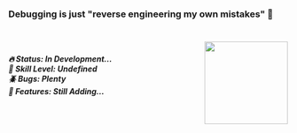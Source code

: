<h3 align="left">Debugging is just "reverse engineering my own mistakes" 🔄</h3>

###

<br clear="both">

<img align="right" height="150" src="https://media1.giphy.com/media/v1.Y2lkPTc5MGI3NjExbzU1MWpoaHBtODRhbjJ2aWE2NGZ4bzR6b2tvemgxaWEwd2Y2bXVrZSZlcD12MV9pbnRlcm5hbF9naWZfYnlfaWQmY3Q9Zw/bGgsc5mWoryfgKBx1u/giphy.gif"  />

###

<h5 align="left">🔥 Status: In Development...<br>🤔 Skill Level: Undefined<br>🪲 Bugs: Plenty<br>🚀 Features: Still Adding...</h5>

###

